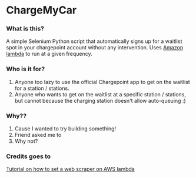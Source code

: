 # ChargeMyCar

### What is this?

A simple Selenium Python script that automatically signs up for a waitlist spot in your chargepoint account without any intervention. Uses [Amazon lambda](https://aws.amazon.com/lambda/) to run at a given frequency. 

### Who is it for? 

1. Anyone too lazy to use the official Chargepoint app to get on the waitlist for a station / stations. 
2. Anyone who wants to get on the waitlist at a specific station / stations, but cannot because the charging station doesn't allow auto-queuing :) 

### Why??

1. Cause I wanted to try building something!
2. Friend asked me to 
3. Why not? 

### Credits goes to 

[Tutorial on how to set a web scraper on AWS lambda](http://robertorocha.info/setting-up-a-selenium-web-scraper-on-aws-lambda-with-python/)




